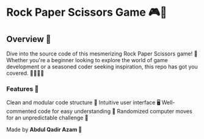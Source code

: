 # Rock Paper Scissors Game 🎮🤖

## Overview 📜
Dive into the source code of this mesmerizing Rock Paper Scissors game! 🚀 Whether you're a beginner looking to explore the world of game development or a seasoned coder seeking inspiration, this repo has got you covered. 👩‍💻👨‍💻

### Features 🎉 
Clean and modular code structure 🧱
Intuitive user interface 🖥️
Well-commented code for easy understanding 📝
Randomized computer moves for an unpredictable challenge 🎲

Made by **Abdul Qadir Azam 🚀**
